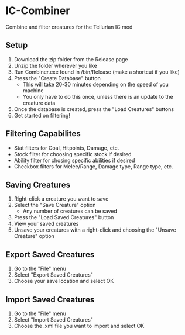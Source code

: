 # IC-Combiner
Combine and filter creatures for the Tellurian IC mod

## Setup

1. Download the zip folder from the Release page
2. Unzip the folder wherever you like
3. Run Combiner.exe found in /bin/Release (make a shortcut if you like)
4. Press the "Create Database" button
   - This will take 20-30 minutes depending on the speed of you machine
   - You only have to do this once, unless there is an update to the creature data
5. Once the database is created, press the "Load Creatures" buttons
6. Get started on filtering!

## Filtering Capabilites

- Stat filters for Coal, Hitpoints, Damage, etc.
- Stock filter for choosing specific stock if desired
- Ability filter for chosing specific abilities if desired
- Checkbox filters for Melee/Range, Damage type, Range type, etc.

## Saving Creatures

1. Right-click a creature you want to save
2. Select the "Save Creature" option
   - Any number of creatures can be saved
3. Press the "Load Saved Creatures" button
4. View your saved creatures
5. Unsave your creatures with a right-click and choosing the "Unsave Creature" option

## Export Saved Creatures

1. Go to the "File" menu
2. Select "Export Saved Creatures"
3. Choose your save location and select OK

## Import Saved Creatures

1. Go to the "File" menu
2. Select "Import Saved Creatures"
3. Choose the .xml file you want to import and select OK
